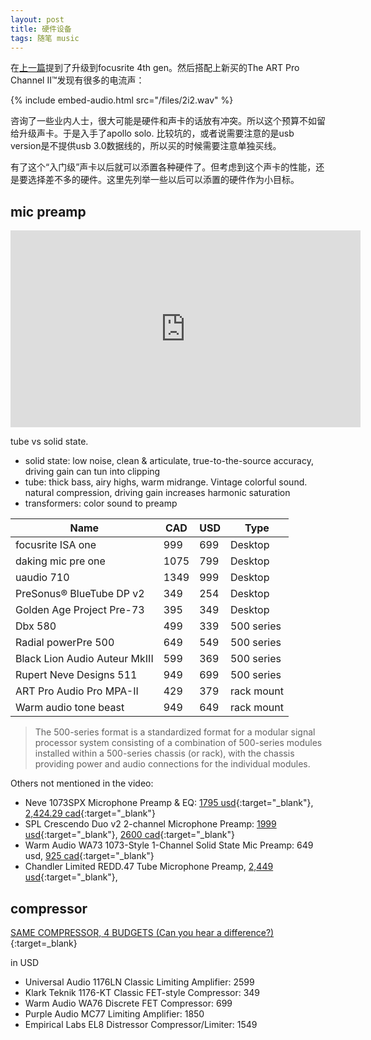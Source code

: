 ```yaml
---
layout: post
title: 硬件设备
tags: 随笔 music
---
```

在[上一篇](/gears.html)提到了升级到focusrite 4th gen。然后搭配上新买的The ART Pro Channel II™发现有很多的电流声：

{% include embed-audio.html src="/files/2i2.wav" %}

咨询了一些业内人士，很大可能是硬件和声卡的话放有冲突。所以这个预算不如留给升级声卡。于是入手了apollo solo. 比较坑的，或者说需要注意的是usb version是不提供usb 3.0数据线的，所以买的时候需要注意单独买线。

有了这个“入门级”声卡以后就可以添置各种硬件了。但考虑到这个声卡的性能，还是要选择差不多的硬件。这里先列举一些以后可以添置的硬件作为小目标。

## mic preamp

<iframe width="560" height="315" src="https://www.youtube.com/embed/NN2X0mGxeho?si=dfxUKpxMPrwmh2nz" title="YouTube video player" frameborder="0" allow="accelerometer; autoplay; clipboard-write; encrypted-media; gyroscope; picture-in-picture; web-share" allowfullscreen></iframe>

tube vs solid state.
- solid state: low noise, clean & articulate, true-to-the-source accuracy, driving gain can tun into clipping
- tube: thick bass, airy highs, warm midrange. Vintage colorful sound. natural compression, driving gain increases harmonic saturation
- transformers: color sound to preamp

| Name | CAD | USD | Type |
| -------- | ------- | --- | --- |
| focusrite ISA one | 999 | 699 | Desktop |
| daking mic pre one | 1075 | 799 | Desktop |
| uaudio 710 | 1349 | 999 | Desktop |
| PreSonus® BlueTube DP v2 | 349 | 254 | Desktop |
| Golden Age Project Pre-73 | 395 | 349 | Desktop | 
| Dbx 580 | 499 | 339 | 500 series | 
| Radial powerPre 500 |  649  | 549 | 500 series | 
| Black Lion Audio Auteur MkIII | 599 | 369 | 500 series | 
| Rupert Neve Designs 511 | 949 | 699 | 500 series |
| ART Pro Audio Pro MPA-II | 429 | 379 | rack mount |
| Warm audio tone beast | 949 | 649  | rack mount |

> The 500-series format is a standardized format for a modular signal processor system consisting of a combination of 500-series modules installed within a 500-series chassis (or rack), with the chassis providing power and audio connections for the individual modules.

Others not mentioned in the video:
- Neve 1073SPX Microphone Preamp & EQ: [1795 usd](https://www.sweetwater.com/store/detail/1073SPX--ams-neve-1073spx-microphone-preamp-and-eq){:target="_blank"}, [2,424.29 cad](https://reverb.com/ca/item/6906938-neve-1073spx){:target="_blank"}
- SPL Crescendo Duo v2 2-channel Microphone Preamp: [1999 usd](https://www.sweetwater.com/store/detail/CrescendoDuoV2--spl-crescendo-duo-v2-2-channel-microphone-preamp){:target="_blank"}, [2600 cad](https://reverb.com/ca/item/73113613-spl-crescendo-duo-v2){:target="_blank"}
- Warm Audio WA73 1073-Style 1-Channel Solid State Mic Preamp: 649 usd, [925 cad](https://www.long-mcquade.com/96797/Pro-Audio---Recording/Mic-Preamps---DI-Boxes/Warm-Audio/WA73-1073-Style-1-Channel-Solid-State-Mic-Preamp.htm){:target="_blank"}
- Chandler Limited REDD.47 Tube Microphone Preamp, [2,449 usd](https://www.sweetwater.com/store/detail/Redd47--chandler-limited-redd47){:target="_blank"}, 


## compressor
[SAME COMPRESSOR, 4 BUDGETS (Can you hear a difference?)](https://www.youtube.com/watch?v=eHqVD8A4ldk){:target=_blank}

in USD
- Universal Audio 1176LN Classic Limiting Amplifier: 2599
- Klark Teknik 1176-KT Classic FET-style Compressor: 349
- Warm Audio WA76 Discrete FET Compressor: 699
- Purple Audio MC77 Limiting Amplifier: 1850
- Empirical Labs EL8 Distressor Compressor/Limiter: 1549
